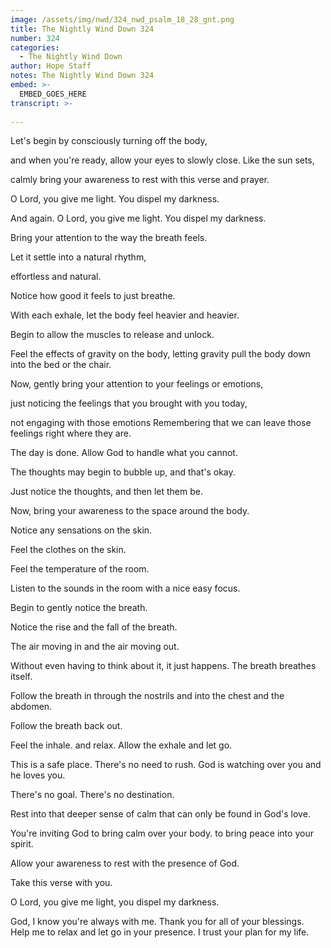```yaml
---
image: /assets/img/nwd/324_nwd_psalm_18_28_gnt.png
title: The Nightly Wind Down 324
number: 324
categories:
  - The Nightly Wind Down
author: Hope Staff
notes: The Nightly Wind Down 324
embed: >-
  EMBED_GOES_HERE
transcript: >-
  
---
```

Let's begin by consciously turning off the body,

and when you're ready, allow your eyes to slowly close. Like the sun sets,

calmly bring your awareness to rest with this verse and prayer.

O Lord, you give me light. You dispel my darkness.

And again. O Lord, you give me light. You dispel my darkness.

Bring your attention to the way the breath feels.

Let it settle into a natural rhythm,

effortless and natural.

Notice how good it feels to just breathe.

With each exhale, let the body feel heavier and heavier.

Begin to allow the muscles to release and unlock.

Feel the effects of gravity on the body, letting gravity pull the body down into the bed or the chair.

Now, gently bring your attention to your feelings or emotions,

just noticing the feelings that you brought with you today,

not engaging with those emotions Remembering that we can leave those feelings right where they are.

The day is done. Allow God to handle what you cannot.

The thoughts may begin to bubble up, and that's okay.

Just notice the thoughts, and then let them be.

Now, bring your awareness to the space around the body.

Notice any sensations on the skin.

Feel the clothes on the skin.

Feel the temperature of the room.

Listen to the sounds in the room with a nice easy focus.

Begin to gently notice the breath.

Notice the rise and the fall of the breath.

The air moving in and the air moving out.

Without even having to think about it, it just happens. The breath breathes itself.

Follow the breath in through the nostrils and into the chest and the abdomen.

Follow the breath back out.

Feel the inhale. and relax. Allow the exhale and let go.

This is a safe place. There's no need to rush. God is watching over you and he loves you.

There's no goal. There's no destination.

Rest into that deeper sense of calm that can only be found in God's love.

You're inviting God to bring calm over your body. to bring peace into your spirit.

Allow your awareness to rest with the presence of God.

Take this verse with you.

O Lord, you give me light, you dispel my darkness.

God, I know you're always with me. Thank you for all of your blessings. Help me to relax and let go in your presence. I trust your plan for my life.

